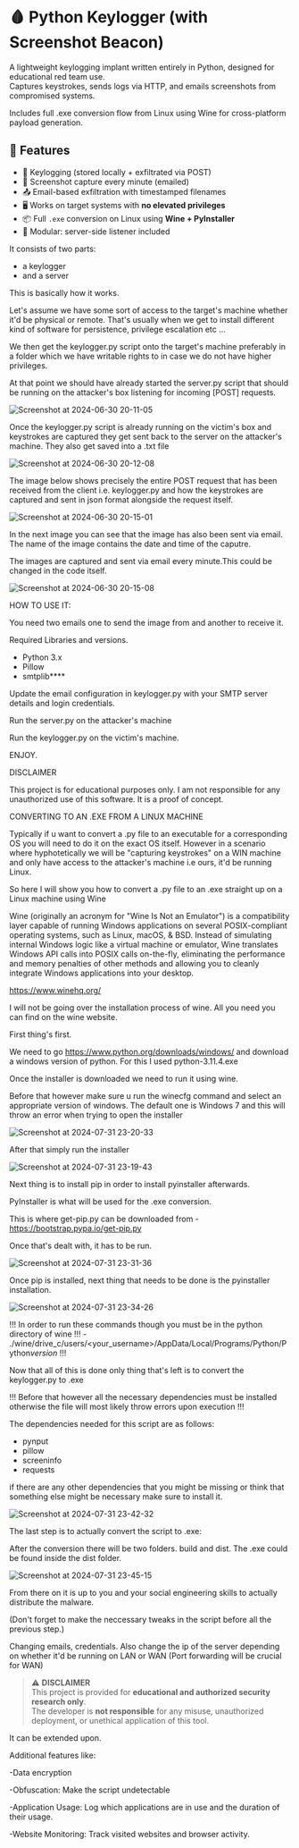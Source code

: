 # 🩸 Python Keylogger (with Screenshot Beacon)

A lightweight keylogging implant written entirely in Python, designed for educational red team use.  
Captures keystrokes, sends logs via HTTP, and emails screenshots from compromised systems.

Includes full .exe conversion flow from Linux using Wine for cross-platform payload generation.

## 🚨 Features

- 🔑 Keylogging (stored locally + exfiltrated via POST)
- 📸 Screenshot capture every minute (emailed)
- 📤 Email-based exfiltration with timestamped filenames
- 🖥 Works on target systems with **no elevated privileges**
- 📦 Full `.exe` conversion on Linux using **Wine + PyInstaller**
- 🧱 Modular: server-side listener included

It consists of two parts:
- a keylogger
- and a server


This is basically how it works.

Let's assume we have some sort of access to the target's  machine whether it'd be physical or remote.
That's usually when we get to install different kind of software for persistence, privilege escalation etc ...

We then get the keylogger.py script onto the target's machine preferably in a folder which we have writable rights to
in case we do not have higher privileges.

At that point we should have already started the server.py script that should be running on the attacker's box 
listening for incoming [POST] requests.


![Screenshot at 2024-06-30 20-11-05](https://github.com/sp3c1fic/keylogger/assets/80251840/7fa8c30c-e982-4758-a825-bdaffc965eb9)

Once the keylogger.py script is already running on the victim's box and keystrokes are captured they get sent back to the server on the attacker's machine. They also get saved into a .txt file



![Screenshot at 2024-06-30 20-12-08](https://github.com/sp3c1fic/keylogger/assets/80251840/28159171-20d1-4948-91b6-ecb3bf66a40a)

The image below shows precisely the entire POST request that has been received from the client i.e. keylogger.py and 
how the keystrokes are captured and sent in json format alongside the request itself. 

![Screenshot at 2024-06-30 20-15-01](https://github.com/sp3c1fic/keylogger/assets/80251840/46207240-47ee-4de3-b8e6-fd9bf052dfa8)


In the next image you can see that the image has also been sent via email. The name of the image contains the date and time of the caputre.

The images are captured and sent via email every minute.This could be changed in the code itself.

![Screenshot at 2024-06-30 20-15-08](https://github.com/sp3c1fic/keylogger/assets/80251840/1d92c4c9-9543-44bd-a06a-6b373e53a52e)


HOW TO USE IT:

You need two emails one to send the image from and another to receive it.

Required Libraries and versions.

- Python 3.x
- Pillow
- smtplib****

Update the email configuration in keylogger.py with your SMTP server details and login credentials.

Run the server.py on the attacker's machine

Run the keylogger.py on the victim's machine.

ENJOY.

DISCLAIMER

This project is for educational purposes only. I am not responsible for any unauthorized use of this software.
It is a proof of concept.


CONVERTING TO AN .EXE FROM A LINUX MACHINE

Typically if u want to convert a .py file to an executable for a corresponding OS you will need to do it on the exact OS itself.
However in a scenario where hyphotetically we will be "capturing keystrokes" on a WIN machine and only have access to the attacker's machine i.e ours, it'd be running Linux.

So here I will show you how to convert a .py file to an .exe straight up on a Linux machine using Wine

Wine (originally an acronym for "Wine Is Not an Emulator") is a compatibility layer capable of running Windows applications on several POSIX-compliant operating systems, such as Linux, macOS, & BSD. Instead of simulating internal Windows logic like a virtual machine or emulator, Wine translates Windows API calls into POSIX calls on-the-fly, eliminating the performance and memory penalties of other methods and allowing you to cleanly integrate Windows applications into your desktop.

https://www.winehq.org/ 

I will not be going over the installation process of wine. All you need you can find on the wine website.

First thing's first.

We need to go https://www.python.org/downloads/windows/ and download a windows version of python.
For this I used python-3.11.4.exe

Once the installer is downloaded we need to run it using wine.

Before that however make sure u run the winecfg command and select an appropriate version of windows.
The default one is Windows 7 and this will throw an error when trying to open the installer 

![Screenshot at 2024-07-31 23-20-33](https://github.com/user-attachments/assets/2fc4c4c4-1a5a-4aec-b195-09978449b05a)

After that simply run the installer 

![Screenshot at 2024-07-31 23-19-43](https://github.com/user-attachments/assets/6055da33-7f53-4461-832c-91950d07ab43)

Next thing is to install pip in order to install pyinstaller afterwards.

PyInstaller is what will be used for the .exe conversion.

This is where get-pip.py can be downloaded from - https://bootstrap.pypa.io/get-pip.py

Once that's dealt with, it has to be run.

![Screenshot at 2024-07-31 23-31-36](https://github.com/user-attachments/assets/cb9f3e20-d5f5-46a3-8332-2f3ec01bd3b9)

Once pip is installed, next thing that needs to be done is the pyinstaller installation.


![Screenshot at 2024-07-31 23-34-26](https://github.com/user-attachments/assets/c39c864c-02bc-4a4f-ba30-940b6d531adb)


!!! In order to run these commands though you must be in the python directory of wine !!! - ./wine/drive_c/users/<your_username>/AppData/Local/Programs/Python/Python*version* !!!

Now that all of this is done only thing that's left is to convert the keylogger.py to .exe

!!! Before that however all the necessary dependencies must be installed otherwise the file will most likely throw errors upon execution !!!

The dependencies needed for this script are as follows:
  - pynput
  - pillow
  - screeninfo
  - requests

if there are any other dependencies that you might be missing or think that something else might be necessary make sure to install it.

![Screenshot at 2024-07-31 23-42-32](https://github.com/user-attachments/assets/c6688e74-7842-41ed-8756-7f991f53379e)

The last step is to actually convert the script to .exe:

After the conversion there will be two folders. build and dist. The .exe could be found inside the dist folder.

![Screenshot at 2024-07-31 23-45-15](https://github.com/user-attachments/assets/77ce9145-9a20-44ab-80b9-842a378db127)


From there on it is up to you and your social engineering skills to actually distribute the malware.

(Don't forget to make the neccessary tweaks in the script before all the previous step.)

Changing emails, credentials.
Also change the ip of the server depending on whether it'd be running on LAN or WAN (Port forwarding will be crucial for WAN)

> ⚠️ **DISCLAIMER**  
> This project is provided for **educational and authorized security research only**.  
> The developer is **not responsible** for any misuse, unauthorized deployment, or unethical application of this tool.

It can be extended upon.

Additional features like:

-Data encryption

-Obfuscation: Make the script undetectable

-Application Usage: Log which applications are in use and the duration of their usage.

-Website Monitoring: Track visited websites and browser activity.
